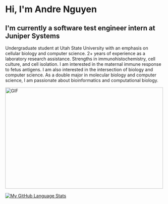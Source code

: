 # Hi, I'm Andre Nguyen

## I'm currently a software test engineer intern at Juniper Systems 

Undergraduate student at Utah State University with an emphasis on cellular biology and computer science. 2+ years of experience as a laboratory research assistance. Strengths in immunohistochemistry, cell culture, and cell isolation. I am interested in the maternal immune response to fetus antigens. I am also interested in the intersection of biology and computer science. As a double major in molecular biology and computer science, I am passionate about bioinformatics and computational biology.

  <img alt="GIF" src="https://github.com/AndreNguyen124/AndreNguyen124/blob/main/doge.gif" width="500" height="320" class = "center" />




[![My GitHub Language Stats](https://github-readme-stats.vercel.app/api/top-langs/?username=AndreNguyen124&langs_count=5&theme=tokyonight)]()


<!---
AndreNguyen124/AndreNguyen124 is a ✨ special ✨ repository because its `README.md` (this file) appears on your GitHub profile.
You can click the Preview link to take a look at your changes.
--->
